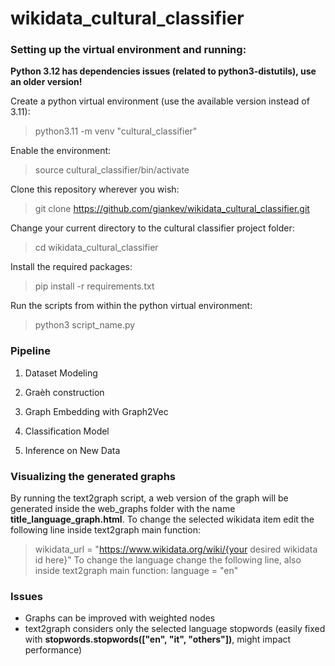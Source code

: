 # wikidata_cultural_classifier

### Setting up the virtual environment and running:

**Python 3.12 has dependencies issues (related to python3-distutils), use an older version!** 

Create a python virtual environment (use the available version instead of 3.11):

> python3.11 -m venv "cultural_classifier"

Enable the environment:

> source cultural_classifier/bin/activate

Clone this repository wherever you wish:

> git clone https://github.com/giankev/wikidata_cultural_classifier.git

Change your current directory to the cultural classifier project folder:

> cd wikidata_cultural_classifier

Install the required packages:

> pip install -r requirements.txt

Run the scripts from within the python virtual environment:

> python3 script_name.py

### Pipeline

1. Dataset Modeling

2. Graèh construction

3. Graph Embedding with Graph2Vec

4. Classification Model

5. Inference on New Data

### Visualizing the generated graphs

By running the text2graph script, a web version of the graph will be generated inside the web_graphs folder with the name **title_language_graph.html**.
To change the selected wikidata item edit the following line inside text2graph main function:
> wikidata_url = "https://www.wikidata.org/wiki/{your desired wikidata id here}"
To change the language change the following line, also inside text2graph main function:
> language = "en"

### Issues

- Graphs can be improved with weighted nodes
- text2graph considers only the selected language stopwords (easily fixed with **stopwords.stopwords(["en", "it", "others"])**, might impact performance)